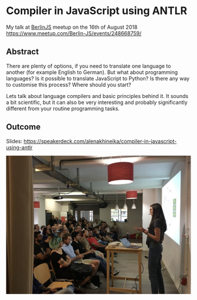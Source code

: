 # Compiler in JavaScript using ANTLR

My talk at [BerlinJS](https://berlinjs.org) meetup on the 16th of August 2018
https://www.meetup.com/Berlin-JS/events/248668759/

## Abstract

There are plenty of options, if you need to translate one language to another (for example English to German). But what about programming languages? Is it possible to translate JavaScript to Python? Is there any way to customise this process? Where should you start?

Lets talk about language compilers and basic principles behind it. It sounds a bit scientific, but it can also be very interesting and probably significantly different from your routine programming tasks.

## Outcome

Slides: https://speakerdeck.com/alenakhineika/compiler-in-javascript-using-antlr

<img src="https://raw.githubusercontent.com/alenakhineika/berlinjs-august-2018/master/talk.jpg" alt="Me talking about compilers" width="600"/>